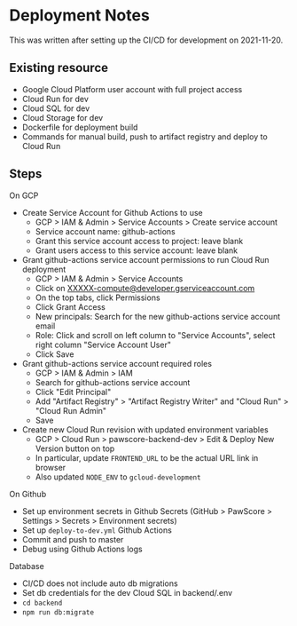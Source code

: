 # Deployment Notes

This was written after setting up the CI/CD for development on 2021-11-20.

## Existing resource

- Google Cloud Platform user account with full project access
- Cloud Run for dev
- Cloud SQL for dev
- Cloud Storage for dev
- Dockerfile for deployment build
- Commands for manual build, push to artifact registry and deploy to Cloud Run

## Steps

On GCP

- Create Service Account for Github Actions to use
  - GCP > IAM & Admin > Service Accounts > Create service account
  - Service account name: github-actions
  - Grant this service account access to project: leave blank
  - Grant users access to this service account: leave blank
- Grant github-actions service account permissions to run Cloud Run deployment
  - GCP > IAM & Admin > Service Accounts
  - Click on XXXXX-compute@developer.gserviceaccount.com
  - On the top tabs, click Permissions
  - Click Grant Access
  - New principals: Search for the new github-actions service account email
  - Role: Click and scroll on left column to "Service Accounts", select right column "Service Account User"
  - Click Save
- Grant github-actions service account required roles
  - GCP > IAM & Admin > IAM
  - Search for github-actions service account
  - Click "Edit Principal"
  - Add "Artifact Registry" > "Artifact Registry Writer" and "Cloud Run" > "Cloud Run Admin"
  - Save
- Create new Cloud Run revision with updated environment variables
  - GCP > Cloud Run > pawscore-backend-dev > Edit & Deploy New Version button on top
  - In particular, update `FRONTEND_URL` to be the actual URL link in browser
  - Also updated `NODE_ENV` to `gcloud-development`

On Github

- Set up environment secrets in Github Secrets (GitHub > PawScore > Settings > Secrets > Environment secrets)
- Set up `deploy-to-dev.yml` Github Actions
- Commit and push to master
- Debug using Github Actions logs

Database

- CI/CD does not include auto db migrations
- Set db credentials for the dev Cloud SQL in backend/.env
- `cd backend`
- `npm run db:migrate`
